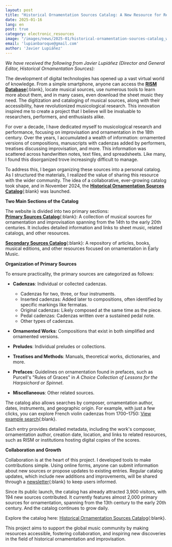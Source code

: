 ```yaml
---
layout: post
title: "Historical Ornamentation Sources Catalog: A New Resource for Researchers and Performers"
date: 2025-01-16
lang: en
post: true
category: electronic_resources
image: "/images/news/2025-01/historical-ornamentation-sources-catalog_website.jpg"
email: 'lupianbaroque@gmail.com'
author: 'Javier Lupiáñez'
---
```


_We have received the following from Javier Lupiáñez (Director and General Editor, Historical Ornamentation Sources):_

The development of digital technologies has opened up a vast virtual world of knowledge. From a simple smartphone, anyone can access the [**RISM Database**](https://rism.info/index.html){:blank}, locate musical sources, use numerous tools to learn more about them, and in many cases, even download the sheet music they need. The digitization and cataloging of musical sources, along with their accessibility, have revolutionized musicological research. This innovation inspired me to create a project that I believe will be invaluable to researchers, performers, and enthusiasts alike.

For over a decade, I have dedicated myself to musicological research and performance, focusing on improvisation and ornamentation in the 18th century. Over the years, I accumulated a wealth of information: ornamented versions of compositions, manuscripts with cadenzas added by performers, treatises discussing improvisation, and more. This information was scattered across handwritten notes, text files, and spreadsheets. Like many, I found this disorganized trove increasingly difficult to manage.

To address this, I began organizing these sources into a personal catalog. As I structured the materials, I realized the value of sharing this resource with the wider community. The idea of a collaborative, ever-growing catalog took shape, and in November 2024, the [**Historical Ornamentation Sources Catalog**](https://historicalornamentation.com/){:blank} was launched.

**Two Main Sections of the Catalog**

The website is divided into two primary sections:\
[**Primary Sources Catalog**](https://historicalornamentation.com/catalogue/#/){:blank}: A collection of musical sources for ornamentation and improvisation spanning from the 14th to the early 20th centuries. It includes detailed information and links to sheet music, related catalogs, and other resources.

[**Secondary Sources Catalog**](https://historicalornamentation.com/secondary-sources/#/){:blank}: A repository of articles, books, musical editions, and other resources focused on ornamentation in Early Music.

**Organization of Primary Sources**

To ensure practicality, the primary sources are categorized as follows:

* **Cadenzas**: Individual or collected cadenzas. 
  - Cadenzas for two, three, or four instruments.
  - Inserted cadenzas: Added later to compositions, often identified by specific markings like fermatas.
  - Original cadenzas: Likely composed at the same time as the piece.
  - Pedal cadenzas: Cadenzas written over a sustained pedal note.
  - Other types of cadenzas.
  
* **Ornamented Works**: Compositions that exist in both simplified and ornamented versions.
  
* **Preludes**: Individual preludes or collections.
   
* **Treatises and Methods**: Manuals, theoretical works, dictionaries, and more.

* **Prefaces**: Guidelines on ornamentation found in prefaces, such as Purcell's "Rules of Graces" in _A Choice Collection of Lessons for the Harpsichord or Spinnet_.

* **Miscellaneous**: Other related sources.

The catalog also allows searches by composer, ornamentation author, dates, instruments, and geographic origin. For example, with just a few clicks, you can explore French violin cadenzas from 1700–1750: [View example search](https://historicalornamentation.com/catalogue/#/?filter=Category-%3ACadenzas%3BCountry%28source%29-%3AFrance%3BDateranges-%3A1750-1800%3BInstrument-%3AViolin){:blank}.

Each entry provides detailed metadata, including the work's composer, ornamentation author, creation date, location, and links to related resources, such as RISM or institutions hosting digital copies of the scores.

**Collaboration and Growth**

Collaboration is at the heart of this project. I developed tools to make contributions simple. Using online forms, anyone can submit information about new sources or propose updates to existing entries. Regular catalog updates, which include new additions and improvements, will be shared through a [newsletter](https://historicalornamentation.com/newsletter/){:blank} to keep users informed.

Since its public launch, the catalog has already attracted 3,900 visitors, with 194 new sources contributed. It currently features almost 2,000 primary sources for ornamentation, spanning from the 13th century to the early 20th century. And the catalog continues to grow daily.

Explore the catalog here: [Historical Ornamentation Sources Catalog](https://historicalornamentation.com/){:blank}.

This project aims to support the global music community by making resources accessible, fostering collaboration, and inspiring new discoveries in the field of historical ornamentation and improvisation.
